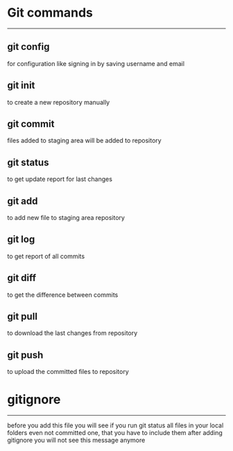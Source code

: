 # Git commands

---
## git config
for configuration like signing in by saving username and email
## git init
to create a new repository manually
## git commit
files added to staging area will be added to repository
## git status
to get update report for last changes
## git add
to add new file to staging area repository
## git log
to get report of all commits
## git diff
to get the difference between commits
## git pull
to download the last changes from repository
## git push
to upload the committed files to repository


# gitignore

---
before you add this file you will see if you run git status all files in your local folders even not committed one, that you have to include them
after adding gitignore you will not see this message anymore  